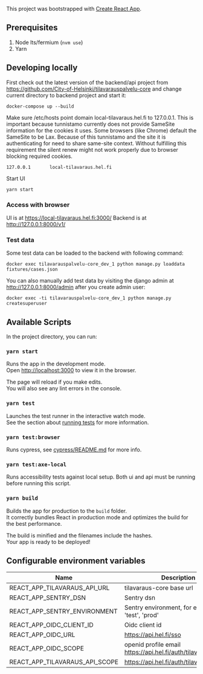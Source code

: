 This project was bootstrapped with [Create React App](https://github.com/facebook/create-react-app).

## Prerequisites

1. Node lts/fermium (`nvm use`)
1. Yarn

## Developing locally

First check out the latest version of the backend/api project from https://github.com/City-of-Helsinki/tilavarauspalvelu-core and change current directory to backend project and start it:

```
docker-compose up --build

```

Make sure /etc/hosts point domain local-tilavaraus.hel.fi to 127.0.0.1. This is important because tunnistamo currently does not provide SameSite information for the cookies it uses. Some browsers (like Chrome) default the SameSite to be Lax. Because of this tunnistamo and the site it is authenticating for need to share same-site context. Without fulfilling this requirement the silent renew might not work properly due to browser blocking required cookies.

```
127.0.0.1       local-tilavaraus.hel.fi
```

Start UI

```
yarn start
```

### Access with browser

UI is at https://local-tilavaraus.hel.fi:3000/
Backend is at http://127.0.0.1:8000/v1/

### Test data

Some test data can be loaded to the backend with following command:

```
docker exec tilavarauspalvelu-core_dev_1 python manage.py loaddata fixtures/cases.json
```

You can also manually add test data by visiting the django admin at http://127.0.0.1:8000/admin after you create admin user:

```
docker exec -ti tilavarauspalvelu-core_dev_1 python manage.py createsuperuser
```

## Available Scripts

In the project directory, you can run:

### `yarn start`

Runs the app in the development mode.\
Open [http://localhost:3000](http://localhost:3000) to view it in the browser.

The page will reload if you make edits.\
You will also see any lint errors in the console.

### `yarn test`

Launches the test runner in the interactive watch mode.\
See the section about [running tests](https://facebook.github.io/create-react-app/docs/running-tests) for more information.

### `yarn test:browser`

Runs cypress, see [cypress/README.md](cypress/README.md) for more info.

### `yarn test:axe-local`

Runs accessibility tests against local setup. Both ui and api must be running before running this script.

### `yarn build`

Builds the app for production to the `build` folder.\
It correctly bundles React in production mode and optimizes the build for the best performance.

The build is minified and the filenames include the hashes.\
Your app is ready to be deployed!

## Configurable environment variables

| Name                           | Description                                                   |
| ------------------------------ | ------------------------------------------------------------- |
| REACT_APP_TILAVARAUS_API_URL   | tilavaraus-core base url                                      |
| REACT_APP_SENTRY_DSN           | Sentry dsn                                                    |
| REACT_APP_SENTRY_ENVIRONMENT   | Sentry environment, for example 'test', 'prod'                |
| REACT_APP_OIDC_CLIENT_ID       | Oidc client id                                                |
| REACT_APP_OIDC_URL             | https://api.hel.fi/sso                                        |
| REACT_APP_OIDC_SCOPE           | openid profile email https://api.hel.fi/auth/tilavarausapidev |
| REACT_APP_TILAVARAUS_API_SCOPE | https://api.hel.fi/auth/tilavarausapidev                      |
